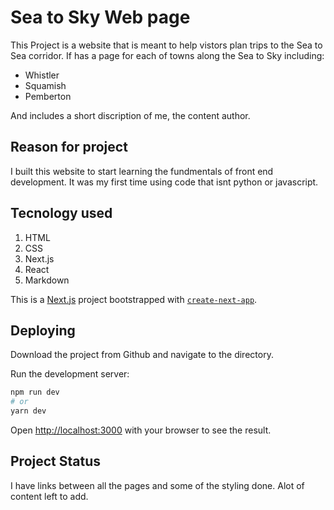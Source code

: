 # Sea to Sky Web page

This Project is a website that is meant to help vistors plan trips to the Sea to Sea corridor.
If has a page for each of towns along the Sea to Sky including:
+ Whistler
+ Squamish
+ Pemberton

And includes a short discription of me, the content author.

## Reason for project
I built this website to start learning the fundmentals of front end development. It was my first time using code that isnt python or javascript.

## Tecnology used

1. HTML
2. CSS
3. Next.js
4. React
5. Markdown

This is a [Next.js](https://nextjs.org/) project bootstrapped with [`create-next-app`](https://github.com/vercel/next.js/tree/canary/packages/create-next-app).

## Deploying

Download the project from Github and navigate to the directory.

Run the development server:

```bash
npm run dev
# or
yarn dev
```

Open [http://localhost:3000](http://localhost:3000) with your browser to see the result.

## Project Status

I have links between all the pages and some of the styling done. Alot of content left to add.


